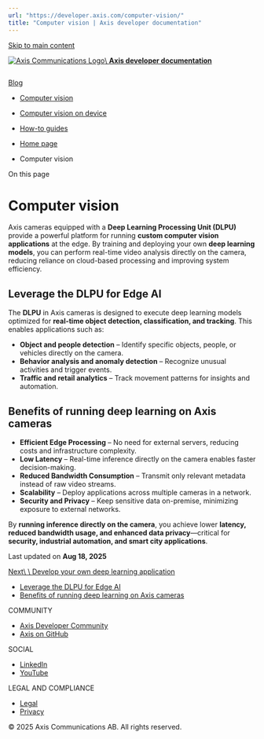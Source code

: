 ```yaml
---
url: "https://developer.axis.com/computer-vision/"
title: "Computer vision | Axis developer documentation"
---
```


[Skip to main content](https://developer.axis.com/computer-vision/#__docusaurus_skipToContent_fallback)

[![Axis Communications Logo](https://developer.axis.com/img/axis-logo.svg)\\
**Axis developer documentation**](https://developer.axis.com/)

```

```

[Blog](https://developer.axis.com/blog/)

- [Computer vision](https://developer.axis.com/computer-vision/)
- [Computer vision on device](https://developer.axis.com/computer-vision/#)

- [How-to guides](https://developer.axis.com/computer-vision/#)


- [Home page](https://developer.axis.com/)
- Computer vision

On this page

# Computer vision

Axis cameras equipped with a **Deep Learning Processing Unit (DLPU)** provide a powerful platform for running **custom computer vision applications** at the edge. By training and deploying your own **deep learning models**, you can perform real-time video analysis directly on the camera, reducing reliance on cloud-based processing and improving system efficiency.

## Leverage the DLPU for Edge AI [​](https://developer.axis.com/computer-vision/\#leverage-the-dlpu-for-edge-ai "Direct link to Leverage the DLPU for Edge AI")

The **DLPU** in Axis cameras is designed to execute deep learning models optimized for **real-time object detection, classification, and tracking**. This enables applications such as:

- **Object and people detection** – Identify specific objects, people, or vehicles directly on the camera.
- **Behavior analysis and anomaly detection** – Recognize unusual activities and trigger events.
- **Traffic and retail analytics** – Track movement patterns for insights and automation.

## Benefits of running deep learning on Axis cameras [​](https://developer.axis.com/computer-vision/\#benefits-of-running-deep-learning-on-axis-cameras "Direct link to Benefits of running deep learning on Axis cameras")

- **Efficient Edge Processing** – No need for external servers, reducing costs and infrastructure complexity.
- **Low Latency** – Real-time inference directly on the camera enables faster decision-making.
- **Reduced Bandwidth Consumption** – Transmit only relevant metadata instead of raw video streams.
- **Scalability** – Deploy applications across multiple cameras in a network.
- **Security and Privacy** – Keep sensitive data on-premise, minimizing exposure to external networks.

By **running inference directly on the camera**, you achieve lower **latency, reduced bandwidth usage, and enhanced data privacy**—critical for **security, industrial automation, and smart city applications**.

Last updated on **Aug 18, 2025**

[Next\\
\\
Develop your own deep learning application](https://developer.axis.com/computer-vision/computer-vision-on-device/develop-your-own-deep-learning-application/)

- [Leverage the DLPU for Edge AI](https://developer.axis.com/computer-vision/#leverage-the-dlpu-for-edge-ai)
- [Benefits of running deep learning on Axis cameras](https://developer.axis.com/computer-vision/#benefits-of-running-deep-learning-on-axis-cameras)

COMMUNITY

- [Axis Developer Community](https://axis.com/developer-community)
- [Axis on GitHub](https://github.com/AxisCommunications)

SOCIAL

- [LinkedIn](https://www.linkedin.com/company/axis-communications)
- [YouTube](https://www.youtube.com/@AxisCommunications)

LEGAL AND COMPLIANCE

- [Legal](https://www.axis.com/legal)
- [Privacy](https://www.axis.com/privacy)

© 2025 Axis Communications AB. All rights reserved.